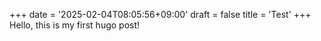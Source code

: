 +++
date = '2025-02-04T08:05:56+09:00'
draft = false
title = 'Test'
+++
Hello, this is my first hugo post!